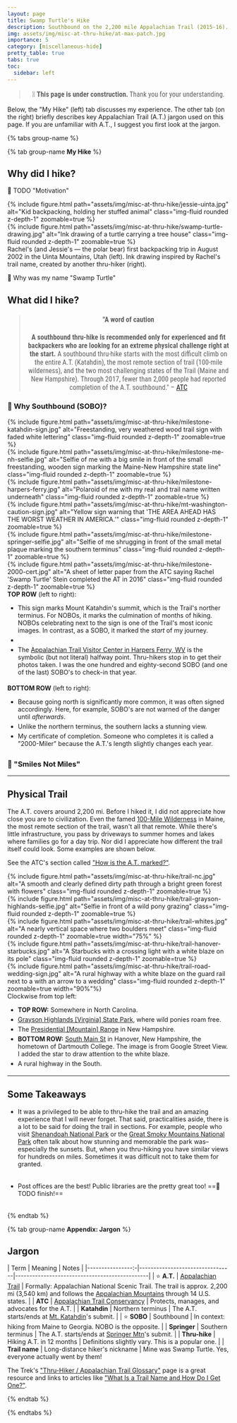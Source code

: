 ```yaml
---
layout: page
title: Swamp Turtle's Hike
description: Southbound on the 2,200 mile Appalachian Trail (2015-16).
img: assets/img/misc-at-thru-hike/at-max-patch.jpg
importance: 5
category: [miscellaneous-hide]
pretty_table: true
tabs: true
toc:
  sidebar: left
---
```


<style>
    li {
        padding-bottom: 5px;
    }
    blockquote {
        font-family: "Roboto Condensed", Tahoma, sans-serif;
        text-align: center; 
        font-size: 1rem;
    }
    table.table {
        td,
        th {
            padding: 10px;
        }
    }
</style>


> 🚧 **This page is under construction.** Thank you for your understanding.

Below, the "My Hike" (left) tab discusses my experience. The other tab (on the right) briefly describes key Appalachian Trail (A.T.) jargon used on this page. If you are unfamiliar with A.T., I suggest you first look at the jargon.  

{% tabs group-name %}

{% tab group-name <b>My Hike</b> %}

## **Why** did I hike?

📌 TODO "Motivation"




<div class="row justify-content-sm-center">
    <div class="col-sm-4 mt-3 mt-md-0">
        {% include figure.html path="assets/img/misc-at-thru-hike/jessie-uinta.jpg" alt="Kid backpacking, holding her stuffed animal" class="img-fluid rounded z-depth-1" zoomable=true %}
    </div>
    <div class="col-sm-4 mt-3 mt-md-0">
        {% include figure.html path="assets/img/misc-at-thru-hike/swamp-turtle-drawing.jpg" alt="Ink drawing of a turtle carrying a tree house" class="img-fluid rounded z-depth-1" zoomable=true %}
    </div>
</div>
<div class="caption">
    Rachel's (and Jessie's — the polar bear) first backpacking trip in August 2002 in the Uinta Mountains, Utah (left). Ink drawing inspired by Rachel's trail name,  created by another thru-hiker (right).
</div>

📌 Why was my name "Swamp Turtle" 

## **What** did I hike?

> #### "A word of caution
>
>**A southbound thru-hike is recommended only for experienced and fit backpackers who are looking for an extreme physical challenge right at the start.** A southbound thru-hike starts with the most difficult climb on the entire A.T. (Katahdin), the most remote section of trail (100-mile wilderness), and the two most challenging states of the Trail (Maine and New Hampshire). Through 2017, fewer than 2,000 people had reported completion of the A.T. southbound." 
> – <a href="https://appalachiantrail.org/explore/hike-the-a-t/thru-hiking/southbound/" target="_blank">ATC</a>

### 📌 Why Southbound (SOBO)?


<div class="row">
    <div class="col-sm mt-3 mt-md-0">
        {% include figure.html path="assets/img/misc-at-thru-hike/milestone-katahdin-sign.jpg" alt="Freestanding, very weathered wood trail sign with faded white lettering" class="img-fluid rounded z-depth-1" zoomable=true %}
    </div>
    <div class="col-sm mt-3 mt-md-0">
        {% include figure.html path="assets/img/misc-at-thru-hike/milestone-me-nh-selfie.jpg" alt="Selfie of me with a big smile in front of the small freestanding, wooden sign marking the Maine-New Hampshire state line" class="img-fluid rounded z-depth-1" zoomable=true %}
    </div>
    <div class="col-sm-4 mt-3 mt-md-0">
        {% include figure.html path="assets/img/misc-at-thru-hike/milestone-harpers-ferry.jpg" alt="Polaroid of me with my real and trail name written underneath" class="img-fluid rounded z-depth-1" zoomable=true %}
    </div>
</div>

<div class="row">
    <div class="col-sm mt-3 mt-md-0">
        {% include figure.html path="assets/img/misc-at-thru-hike/mt-washington-caution-sign.jpg" alt="Yellow sign warning that 'THE AREA AHEAD HAS THE WORST WEATHER IN AMERICA.'" class="img-fluid rounded z-depth-1" zoomable=true %}
    </div>
    <div class="col-sm mt-3 mt-md-0">
        {% include figure.html path="assets/img/misc-at-thru-hike/milestone-springer-selfie.jpg" alt="Selfie of me shrugging in front of the small metal plaque marking the southern terminus" class="img-fluid rounded z-depth-1" zoomable=true %}
    </div>
    <div class="col-sm-4 mt-3 mt-md-0">
        {% include figure.html path="assets/img/misc-at-thru-hike/milestone-2000-cert.jpg" alt="A sheet of letter paper from the ATC saying Rachel 'Swamp Turtle' Stein completed the AT in 2016" class="img-fluid rounded z-depth-1" zoomable=true %}
    </div>
</div>
<div class="caption">
    <div class="caption" style="text-align: left;">
        <b>TOP ROW</b> (left to right):<ul>
            <li>This sign marks Mount Katahdin's summit, which is the Trail's norther terminus. For NOBOs, it marks the culmination of months of hiking. NOBOs celebrating next to the sign is one of the Trail's most iconic images. In contrast, as a SOBO, it marked the <em>start</em> of my journey.</li>
            <li></li>
            <li>The <a href="https://appalachiantrail.org/our-work/about-us/contact-us/harpers-ferry-visitor-center" target="_blank">Appalachian Trail Visitor Center in Harpers Ferry, WV</a> is the symbolic (but not literal) halfway point. Thru-hikers stop in to get their photos taken. I was the one hundred and eighty-second SOBO (and one of the last) SOBO's to check-in that year.</li>
        </ul>
        <b>BOTTOM ROW</b> (left to right):<ul>
            <li>Because going north is significantly more common, it was often signed accordingly. Here, for example, SOBO's are not warned of the danger until <em>afterwards</em>.</li>
            <li>Unlike the northern terminus, the southern lacks a stunning view.</li>
            <li>My certificate of completion. Someone who completes it is called a "2000-Miler" because the A.T.'s length slightly changes each year.</li>
        </ul>
    </div>
</div>

### 📌 "Smiles Not Miles"



<hr>


## Physical Trail

The A.T. covers around 2,200 mi. Before I hiked it, I did not appreciate how close you are to civilization. Even the famed [100-Mile Wilderness](https://thetrek.co/the-complete-hiker-trash-guide-to-the-100-mile-wilderness/) in Maine, the most remote section of the trail, wasn't all that remote. While there's little infrastructure, you pass by driveways to summer homes and lakes where families go for a day trip. Nor did I appreciate how different the trail itself could look. Some examples are shown below. 

See the ATC's section called ["How is the A.T. marked?"](https://appalachiantrail.org/explore/plan-and-prepare/hiking-basics/).


<div class="row">
    <div class="col-sm mt-3 mt-md-0">
        {% include figure.html path="assets/img/misc-at-thru-hike/trail-nc.jpg" alt="A smooth and clearly defined dirty path through a bright green forest with flowers" class="img-fluid rounded z-depth-1" zoomable=true %}
    </div>
    <div class="col-sm mt-3 mt-md-0">
        {% include figure.html path="assets/img/misc-at-thru-hike/trail-grayson-highlands-selfie.jpg" alt="Selfie in front of a wild pony grazing" class="img-fluid rounded z-depth-1" zoomable=true %}
    </div>
        <div class="col-sm mt-3 mt-md-0">
        {% include figure.html path="assets/img/misc-at-thru-hike/trail-whites.jpg" alt="A nearly vertical space where two boulders meet" class="img-fluid rounded z-depth-1" zoomable=true width="75%" %}
    </div>
</div>
<div class="row">
    <div class="col-sm mt-3 mt-md-0">
        {% include figure.html path="assets/img/misc-at-thru-hike/trail-hanover-starbucks.jpg" alt="A Starbucks with a crossing light with a white blaze on its pole" class="img-fluid rounded z-depth-1" zoomable=true %}
    </div>
    <div class="col-sm mt-3 mt-md-0">
        {% include figure.html path="assets/img/misc-at-thru-hike/trail-road-wedding-sign.jpg" alt="A rural highway with a white blaze on the guard rail next to a with an arrow to a wedding" class="img-fluid rounded z-depth-1" zoomable=true width="90%"%}
    </div>
</div>
<div class="caption" style="text-align: left;">
    Clockwise from top left:
    <ul>
        <li><b>TOP ROW:</b> Somewhere in North Carolina.</li>
        <li><a href="https://www.dcr.virginia.gov/state-parks/grayson-highlands" target="_blank">Grayson Highlands [Virginia] State Park</a>, where wild ponies roam free.</li>
        <li>The <a href="https://en.wikipedia.org/wiki/Presidential_Range" target="_blank">Presidential [Mountain] Range</a> in New Hampshire.</li>
        <li><b>BOTTOM ROW:</b> <a href="https://maps.app.goo.gl/wW8udjL25fSQUMGn9" target="_blank">South Main St</a> in Hanover, New Hampshire, the hometown of Dartmouth College. The image is from Google Street View. I added the star to draw attention to the white blaze.</li>
        <li>A rural highway in the South.</li>
    </ul>
</div>

<hr>


## Some Takeaways

- It was a privileged to be able to thru-hike the trail and an amazing experience that I will never forget. That said, practicalities aside, there is a lot to be said for doing the trail in sections. For example, people who visit [Shenandoah National Park](https://www.nps.gov/shen/index.htm) or the [Great Smoky Mountains National Park](https://www.nps.gov/grsm/index.htm) often talk about how stunning and memorable the park was–especially the sunsets. But, when you thru-hiking you have similar views for hundreds on miles. Sometimes it was difficult not to take them for granted.      
  
- Post offices are the best! Public libraries are the pretty great too!  ==📌 TODO finish!==

{% endtab %}





{% tab group-name <b>Appendix: Jargon</b> %}

<h2 data-toc-skip> Jargon </h2>

<!-- <details> -->

|    Term          |             Meaning             |                     Notes                     |
|----------------:-|---------------------------------|-----------------------------------------------|
| ⭐️ **A.T.**      | [Appalachian Trail](https://en.wikipedia.org/wiki/Appalachian_Trail)               | Formally: Appalachian National Scenic Trail. The trail is approx. 2,200 mi (3,540 km) and follows the [Appalachian Mountains](https://en.wikipedia.org/wiki/Appalachian_Mountains) through 14 U.S. states.  |
| **ATC**          | [Appalachian Trail Conservancy](https://appalachiantrail.org/)   | Protects, manages, and advocates for the A.T.     |
| **Katahdin**     | Northern terminus               | The A.T. starts/ends at [Mt. Katahdin](https://www.nps.gov/places/katahdin-baxter-state-park.htm)'s submit.                                        |
| ⭐️ **SOBO**      | Southbound                      | In context: hiking from Maine to Georgia. NOBO is the opposite.      |
| **Springer**     | Southern terminus   | The A.T. starts/ends at [Springer Mtn](https://www.fs.usda.gov/recarea/conf/recreation/hiking/recarea/?recid=10539&actid=51)'s submit.                                             |
| **Thru-hike**   | Hiking A.T. in 12 months | Definitions slightly vary. This is a popular one. | 
| **Trail name**   | Long-distance hiker's nickname | Mine was Swamp Turtle. Yes, everyone actually went by them!                                        
  
<!-- | **MEGA**         | Maine to Georgia                |                                               | -->
<p></p> 
 
The Trek's ["Thru-Hiker / Appalachian Trail Glossary"](https://thetrek.co/thru-hiker-resources/appalachian-trail-glossary/) page is a great resource and links to articles like ["What Is a Trail Name and How Do I Get One?"](https://thetrek.co/what-is-a-trail-name-and-how-do-i-get-one/).

{% endtab %}

{% endtabs %}
